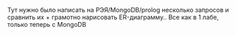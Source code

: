 Тут нужно было написать на РЭЯ/MongoDB/prolog несколько запросов и сравнить их + грамотно нарисовать ER-диаграмму.. Все как в 1 лабе, только теперь с MongoDB